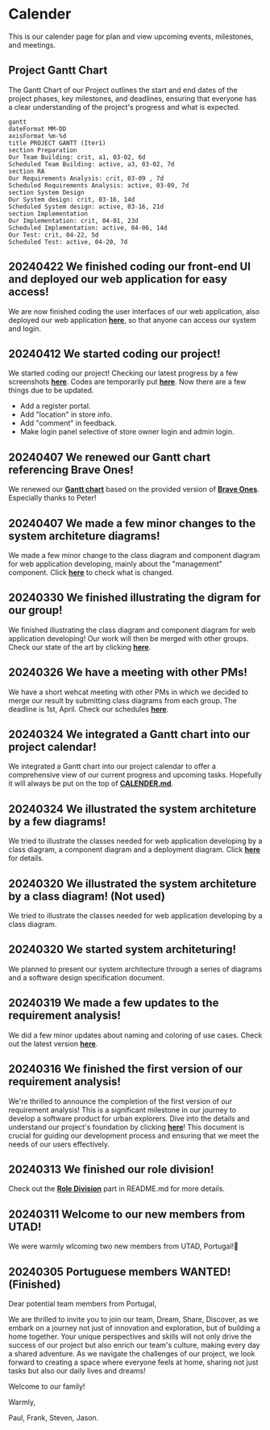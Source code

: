 # Calender

This is our calender page for plan and view upcoming events, milestones, and meetings.

## Project Gantt Chart

The Gantt Chart of our Project outlines the start and end dates of the project phases, key milestones, and deadlines, ensuring that everyone has a clear understanding of the project's progress and what is expected.

```mermaid
gantt
dateFormat MM-DD
axisFormat %m-%d
title PROJECT GANTT (Iter1)
section Preparation
Our Team Building: crit, a1, 03-02, 6d
Scheduled Team Building: active, a3, 03-02, 7d
section RA
Our Requirements Analysis: crit, 03-09 , 7d
Scheduled Requirements Analysis: active, 03-09, 7d
section System Design
Our System design: crit, 03-16, 14d
Scheduled System design: active, 03-16, 21d
section Implementation
Our Implementation: crit, 04-01, 23d
Scheduled Implementation: active, 04-06, 14d
Our Test: crit, 04-22, 5d
Scheduled Test: active, 04-20, 7d
```

## 20240422 We finished coding our front-end UI and deployed our web application for easy access!

We are now finished coding the user interfaces of our web application, also deployed our web application [**here**](https://dsd.zkc1.xyz:3783), so that anyone can access our system and login.

## 20240412 We started coding our project!

We started coding our project! Checking our latest progress by a few screenshots [**here**](./project/implementation). Codes are temporarily put [**here**](./project/mall_vue/). Now there are a few things due to be updated.

- Add a register portal.
- Add "location" in store info.
- Add "comment" in feedback.
- Make login panel selective of store owner login and admin login.

## 20240407 We renewed our Gantt chart referencing Brave Ones!

We renewed our [**Gantt chart**](./CALENDER.md) based on the provided version of [**Brave Ones**](https://github.com/Divpeter/DSD2024.github.io). Especially thanks to Peter!

## 20240407 We made a few minor changes to the system architeture diagrams!

We made a few minor change to the class diagram and component diagram for web application developing, mainly about the "management" component. Click [**here**](./project/system-architecture/diagrams-v1.2/) to check what is changed.

## 20240330 We finished illustrating the digram for our group!

We finished illustrating the class diagram and component diagram for web application developing! Our work will then be merged with other groups. Check our state of the art by clicking [**here**](./project/system-architecture/diagrams-v1.1/).

## 20240326 We have a meeting with other PMs!

We have a short wehcat meeting with other PMs in which we decided to merge our result by submitting class diagrams from each group. The deadline is 1st, April. Check our schedules [**here**](./CALENDER.md).

## 20240324 We integrated a Gantt chart into our project calendar! 

We integrated a Gantt chart into our project calendar to offer a comprehensive view of our current progress and upcoming tasks. Hopefully it will always be put on the top of [**CALENDER.md**](./CALENDER.md).

## 20240324 We illustrated the system architeture by a few diagrams!

We tried to illustrate the classes needed for web application developing by a class diagram, a component diagram and a deployment diagram. Click [**here**](./project/system-architecture/diagrams-v1.0/) for details.

## 20240320 We illustrated the system architeture by a class diagram! (Not used)

We tried to illustrate the classes needed for web application developing by a class diagram.

## 20240320 We started system architeturing!

We planned to present our system architecture through a series of diagrams and a software design specification document.

## 20240319 We made a few updates to the requirement analysis!

We did a few minor updates about naming and coloring of use cases. Check out the latest version [**here**](./project/requirement-analysis/Software%20Requirements%20Specification%20v1.3.md).

## 20240316 We finished the first version of our requirement analysis!

We're thrilled to announce the completion of the first version of our requirement analysis! This is a significant milestone in our journey to develop a software product for urban explorers. Dive into the details and understand our project's foundation by clicking [**here**](./project/requirement-analysis/Software%20Requirements%20Specification%20v1.2.md)! This document is crucial for guiding our development process and ensuring that we meet the needs of our users effectively.

## 20240313 We finished our role division!

Check out the [**Role Division**](./README.md#%EF%B8%8F-role-division) part in README.md for more details.

## 20240311 Welcome to our new members from UTAD!

We were warmly wlcoming two new members from UTAD, Portugal!🍇

## 20240305 Portuguese members WANTED! (Finished)

Dear potential team members from Portugal,

We are thrilled to invite you to join our team, Dream, Share, Discover, as we embark on a journey not just of innovation and exploration, but of building a home together. Your unique perspectives and skills will not only drive the success of our project but also enrich our team's culture, making every day a shared adventure. As we navigate the challenges of our project, we look forward to creating a space where everyone feels at home, sharing not just tasks but also our daily lives and dreams!

Welcome to our family!

Warmly,

Paul, Frank, Steven, Jason.